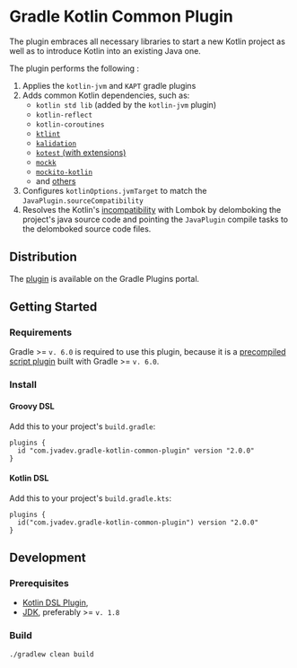 # Gradle Kotlin Common Plugin

The plugin embraces all necessary libraries to start a new Kotlin project as well as to introduce Kotlin into an existing Java one. 

The plugin performs the following :

1. Applies the `kotlin-jvm` and `KAPT` gradle plugins
2. Adds common Kotlin dependencies, such as:
    - `kotlin std lib` (added by the `kotlin-jvm` plugin)
    - `kotlin-reflect`
    - `kotlin-coroutines`
    - [`ktlint`](https://github.com/pinterest/ktlint)
    - [`kalidation`](https://github.com/rcapraro/kalidation)
    - [`kotest` (with extensions)](https://github.com/kotest/kotest)
    - [`mockk`](https://github.com/mockk/mockk)
    - [`mockito-kotlin`](https://github.com/nhaarman/mockito-kotlin)
    - and [others](https://github.com/jvadev/gradle-kotlin-common-plugin/blob/master/src/main/kotlin/com/jvadev/gradle-kotlin-common-plugin.gradle.kts)
3. Configures `kotlinOptions.jvmTarget` to match the `JavaPlugin.sourceCompatibility`
4. Resolves the Kotlin's [incompatibility](https://stackoverflow.com/a/35530223/2441104) with Lombok by delomboking
the project's java source code and pointing the `JavaPlugin` compile tasks to the delomboked source code files.

## Distribution

The [plugin](https://plugins.gradle.org/plugin/com.jvadev.gradle-kotlin-common-plugin) is available on the Gradle Plugins portal.

## Getting Started

### Requirements

Gradle >= `v. 6.0` is required to use this plugin, because it is a
[precompiled script plugin](https://docs.gradle.org/current/userguide/custom_plugins.html#sec:precompiled_plugins)
built with Gradle >= `v. 6.0`.

### Install

#### Groovy DSL

Add this to your project's `build.gradle`:

```
plugins {
  id "com.jvadev.gradle-kotlin-common-plugin" version "2.0.0"
}
```

#### Kotlin DSL

Add this to your project's `build.gradle.kts`:

```
plugins {
  id("com.jvadev.gradle-kotlin-common-plugin") version "2.0.0"
}
```

## Development

### Prerequisites

- [Kotlin DSL Plugin](https://docs.gradle.org/current/userguide/kotlin_dsl.html#sec:kotlin-dsl_plugin),
- [JDK](https://stackoverflow.com/a/52524114/2441104), preferably >= `v. 1.8`

### Build

```
./gradlew clean build
```